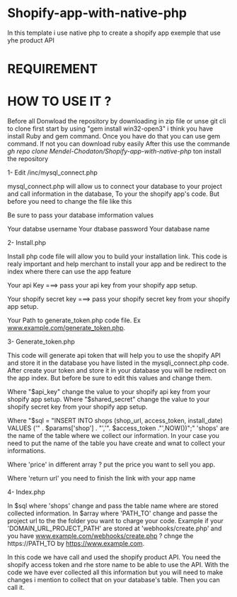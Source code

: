 # Shopify-app-with-native-php
In this template i use native php to create a shopify app exemple that use yhe product API

# REQUIREMENT

# HOW TO USE IT ?

Before all Donwload the repository by downloading in zip file or unse git cli to clone 
first start by using "gem install win32-open3"
i think you have install Ruby and gem command. Once you have do that you can use gem command. If not you can download ruby easily
After this use the commande *gh repo clone Mendel-Chodaton/Shopify-app-with-native-php* ton install the repository

1- Edit /inc/mysql_connect.php

mysql_connect.php will allow us to connect your database to your project and call information in the database, To your the shopify app's code. But before you need to change the file like this 

Be sure to pass your database imformation values

Your databse username
Your dtabase password
Your database name


2- Install.php

Install php code file will allow you to build your installation link. This code is realy important and help merchant to install your app and be redirect to the index where there can use the app feature

Your api Key ===> pass your api key from your shopify app setup.

Your shopify secret key ===> pass your shopify secret key from your shopify app setup.

Your Path to generate_token.php code file.
Ex www.example.com/generate_token.php.


3- Generate_token.php

This code will generate api token that will help you to use the shopify API and store it in the database you have listed in the mysqli_connect.php code.
After create your token and store it in your database you will be redirect on the app index.
But before be sure to edit this values and change them.

Where "$api_key" change the value to your shopify api key from your shopify app setup. 
Where "$shared_secret" change the value to your shopify secret key from your shopify app setup.

Where "$sql = "INSERT INTO shops (shop_url, access_token, install_date) VALUES ('" . $params['shop'] . "','". $access_token ."',NOW())";" 'shops' are the name of the table where we collect our information. In your case you need to put the name of the table you have create and wnat to collect your informations.

Where 'price' in different array ? put the price you want to sell you app.

Where 'return url' you need to finish the link with your app name


4- Index.php

In $sql where 'shops' change and pass the table name where are stored collected information.
In $array where 'PATH_TO' change and passe the project url to the the folder you want to charge your code.
Example if your 'DOMAIN_URL_PROJECT_PATH' are stored at 'webhooks/create.php' and you have www.example.com/webhooks/create.php ? chnge the https://PATH_TO by https://www.example.com.

In this code we have call and used the shopify product API. You need the shopify access token and rhe store name to be able to use the API. With the code we have ever collected all this information but you will need to make changes i mention to collect that on your database's table. Then you can call it.





